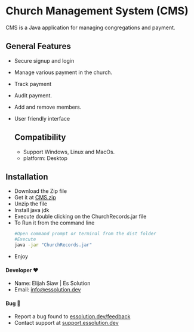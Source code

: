 # Church Management System (CMS)
  CMS is a Java application for managing congregations and payment.

## General Features
* Secure signup and login
* Manage various payment in the church.
* Track payment
* Audit payment.
* Add and remove members.
* User friendly interface

  ## Compatibility
   * Support Windows, Linux and MacOs.
   * platform: Desktop

## Installation
* Download the Zip file
* Get it at [CMS.zip]()
* Unzip the file
* Install java jdk
* Execute double clicking on the ChurchRecords.jar file
* To Run it from the command line
  ```bash
  #Open command prompt or terminal from the dist folder
  #Execute
  java -jar "ChurchRecords.jar"
  ```
* Enjoy 

#### Developer ❤
* Name: Elijah Siaw | Es Solution
* Email: [info@essolution.dev](mailto:info@essolution.dev)

#### Bug 🐛
* Report a bug found to [essolution.dev/feedback](https://essolution.dev/feedback) 
* Contact support at [support.essolution.dev](https://support.essolution.dev)
